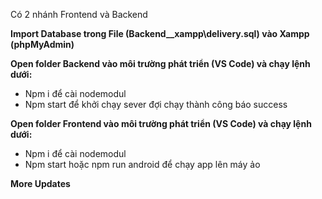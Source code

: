 Có 2 nhánh Frontend và Backend

**Import Database trong File (Backend\__xampp\delivery.sql) vào Xampp (phpMyAdmin)**

**Open folder Backend vào môi trường phát triển (VS Code) và chạy lệnh dưới:**

- Npm i để cài nodemodul
- Npm start để khởi chạy sever đợi chạy thành công báo success
  
**Open folder Frontend vào môi trường phát triển (VS Code) và chạy lệnh dưới:**
- Npm i để cài nodemodul
- Npm start hoặc npm run android để chạy app lên máy ảo

****More Updates****
